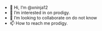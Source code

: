 - 👋 Hi, I’m @xninja12
- 👀 I’m interested in on prodigy.
- 💞️ I’m looking to collaborate on do not know
- 📫 How to reach me prodigy.

<!---
xninja12/xninja12 is a ✨ special ✨ repository because its `README.md` (this file) appears on your GitHub profile.
You can click the Preview link to take a look at your changes.
--->
